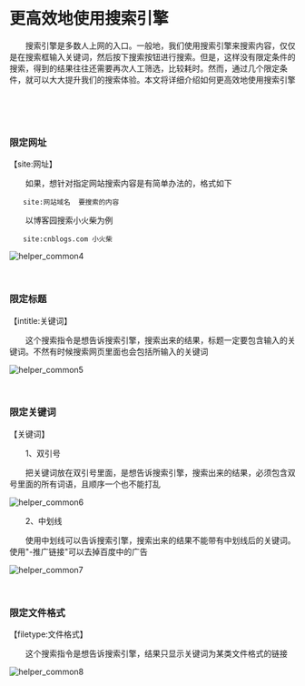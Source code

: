 # 更高效地使用搜索引擎 

　　搜索引擎是多数人上网的入口。一般地，我们使用搜索引擎来搜索内容，仅仅是在搜索框输入关键词，然后按下搜索按钮进行搜索。但是，这样没有限定条件的搜索，得到的结果往往还需要再次人工筛选，比较耗时。然而，通过几个限定条件，就可以大大提升我们的搜索体验。本文将详细介绍如何更高效地使用搜索引擎

　　

&nbsp;

### 限定网址

【site:网址】

　　如果，想针对指定网站搜索内容是有简单办法的，格式如下
```
　　site:网站域名  要搜索的内容
```
　　以博客园搜索小火柴为例
```
　　site:cnblogs.com 小火柴
```
![helper_common4](https://pic.xiaohuochai.site/blog/helper_common4.png)
 

&nbsp;

### 限定标题

【intitle:关键词】

　　这个搜索指令是想告诉搜索引擎，搜索出来的结果，标题一定要包含输入的关键词。不然有时候搜索网页里面也会包括所输入的关键词


 ![helper_common5](https://pic.xiaohuochai.site/blog/helper_common5.png)

&nbsp;

### 限定关键词

【关键词】

　　1、双引号

　　把关键词放在双引号里面，是想告诉搜索引擎，搜索出来的结果，必须包含双号里面的所有词语，且顺序一个也不能打乱

![helper_common6](https://pic.xiaohuochai.site/blog/helper_common6.png)

　　2、中划线

　　使用中划线可以告诉搜索引擎，搜索出来的结果不能带有中划线后的关键词。使用"-推广链接"可以去掉百度中的广告

![helper_common7](https://pic.xiaohuochai.site/blog/helper_common7.png)
 

&nbsp;

### 限定文件格式

【filetype:文件格式】

　　这个搜索指令是想告诉搜索引擎，结果只显示关键词为某类文件格式的链接

![helper_common8](https://pic.xiaohuochai.site/blog/helper_common8.png)


 